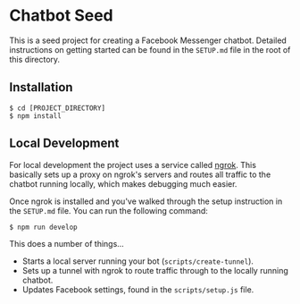 # Chatbot Seed

This is a seed project for creating a Facebook Messenger chatbot. Detailed instructions on getting started can be found in the `SETUP.md` file in the root of this directory.

## Installation

    $ cd [PROJECT_DIRECTORY]
    $ npm install
    
## Local Development

For local development the project uses a service called [ngrok](https://ngrok.com/). This basically sets up a proxy on ngrok's servers and routes all traffic to the chatbot running locally, which makes debugging much easier.

Once ngrok is installed and you've walked through the setup instruction in the `SETUP.md` file. You can run the following command:

    $ npm run develop
    
This does a number of things...
 
+ Starts a local server running your bot (`scripts/create-tunnel`).
+ Sets up a tunnel with ngrok to route traffic through to the locally running chatbot.
+ Updates Facebook settings, found in the `scripts/setup.js` file.
